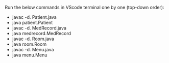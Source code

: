 Run the below commands in VScode terminal one by one (top-down order):
- javac -d. Patient.java
- java patient.Patient
- javac -d. MedRecord.java
- java medrecord.MedRecord
- javac -d. Room.java
- java room.Room
- javac -d. Menu.java
- java menu.Menu
